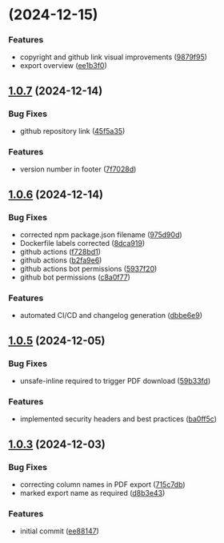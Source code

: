 # [](https://github.com/michaelvlaar/ppl-calculations/compare/v1.1.0...v) (2024-12-15)


### Features

* copyright and github link visual improvements ([9879f95](https://github.com/michaelvlaar/ppl-calculations/commit/9879f95123c6c4679be01b75f4eac7e4f49c1522))
* export overview ([ee1b3f0](https://github.com/michaelvlaar/ppl-calculations/commit/ee1b3f08812050f51241acc12eea795b6b500ffa))



## [1.0.7](https://github.com/michaelvlaar/ppl-calculations/compare/v1.0.6...v1.0.7) (2024-12-14)


### Bug Fixes

* github repository link ([45f5a35](https://github.com/michaelvlaar/ppl-calculations/commit/45f5a359eabc8d632528a0f4530febdbb4c2c4f3))


### Features

* version number in footer ([7f7028d](https://github.com/michaelvlaar/ppl-calculations/commit/7f7028ddf362168bb33d5a44f77eab04f8022a1b))



## [1.0.6](https://github.com/michaelvlaar/ppl-calculations/compare/v1.0.5...v1.0.6) (2024-12-14)


### Bug Fixes

* corrected npm package.json filename ([975d90d](https://github.com/michaelvlaar/ppl-calculations/commit/975d90d1d82070c2a4b287fb2d520dc73beeb7b5))
* Dockerfile labels corrected ([8dca919](https://github.com/michaelvlaar/ppl-calculations/commit/8dca9199ce4d9e72c13faa98492307b8849bc66b))
* github actions ([f728bd1](https://github.com/michaelvlaar/ppl-calculations/commit/f728bd116876548917f463031640db8b09fd3dde))
* github actions ([b2fa9e6](https://github.com/michaelvlaar/ppl-calculations/commit/b2fa9e644f7a66c9ffd7c769d7a34f2eb718080d))
* github actions bot permissions ([5937f20](https://github.com/michaelvlaar/ppl-calculations/commit/5937f203c224d9da6c17a82b348993dcdcef759e))
* github bot permissions ([c8a0f77](https://github.com/michaelvlaar/ppl-calculations/commit/c8a0f77ab69ab115abbe6bf7ed5f99691dedc0fc))


### Features

* automated CI/CD and changelog generation ([dbbe6e9](https://github.com/michaelvlaar/ppl-calculations/commit/dbbe6e9b0e1e1e385f44e2538b82332b269c0d30))



## [1.0.5](https://github.com/michaelvlaar/ppl-calculations/compare/v1.0.3...v1.0.5) (2024-12-05)


### Bug Fixes

* unsafe-inline required to trigger PDF download ([59b33fd](https://github.com/michaelvlaar/ppl-calculations/commit/59b33fd96e3261200a002e14c6e3d3a9f9ff546f))


### Features

* implemented security headers and best practices ([ba0ff5c](https://github.com/michaelvlaar/ppl-calculations/commit/ba0ff5c5f031a74e50f09991e51a542deb15070e))



## [1.0.3](https://github.com/michaelvlaar/ppl-calculations/compare/ee8814750f37ca15cbe374cc6396c2194c23d363...v1.0.3) (2024-12-03)


### Bug Fixes

* correcting column names in PDF export ([715c7db](https://github.com/michaelvlaar/ppl-calculations/commit/715c7dbd4f2ecfe70bddcc2e614565dca74a0c8c))
* marked export name as required ([d8b3e43](https://github.com/michaelvlaar/ppl-calculations/commit/d8b3e4390005bbce7d725b492dfe1aadc188a70a))


### Features

* initial commit ([ee88147](https://github.com/michaelvlaar/ppl-calculations/commit/ee8814750f37ca15cbe374cc6396c2194c23d363))



